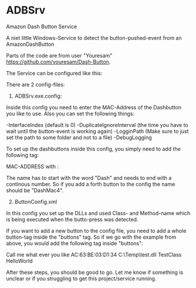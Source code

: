 # ADBSrv
Amazon Dash Button Service

A niet little Windows-Service to detect the button-pushed-event from an AmazonDashButton

Parts of the code are from user "Youresam" https://github.com/youresam/Dash-Button.

The Service can be configured like this:

There are 2 config-files:

1) ADBSrv.exe.config:

Inside this config you need to enter the MAC-Address of the Dashbutton you like to use.
Also you can set the following things:

-InterfaceIndex (default is 0)
-DuplicateIgnoreInterval (the time you have to wait until the button-event is working again)
-LogginPath (Make sure to just set the path to some folder and not to a file)
-DebugLogging

To set up the dashbuttons inside this config, you simply need to add the following tag:

<setting name="DashMac1" serializeAs="String">
  <value>MAC-ADDRESS with : </value>
</setting>

The name has to start with the word "Dash" and needs to end with a continous number. So if you add a forth button to the config the name
should be "DashMac4".

2) ButtonConfig.xml

In this config you set up the DLLs and used Class- and Method-name which is being executed when the butto-press was detected.

If you want to add a new button to the config file, you need to add a whole button-tag inside the "buttons" tag.
So if we go with the example from above, you would add the following tag inside "buttons":

<button4>
  <name>Call me what ever you like</name>
  <MACaddress>AC:63:BE:03:D1:34</MACaddress>
  <DLLPath>C:\Temp\test.dll</DLLPath>
  <ClassName>TestClass</ClassName>
  <MethodName>HelloWorld</MethodName>
</button4>

After these steps, you should be good to go.
Let me know if something is unclear or if you struggling to get this project/service running.
